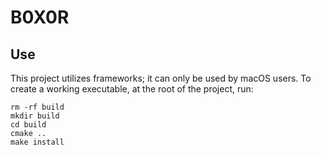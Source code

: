 # B0X0R

## Use

This project utilizes frameworks; it can only be used by macOS users. To create a working executable, at the root of the project, run:   

```
rm -rf build
mkdir build
cd build
cmake ..
make install
```
